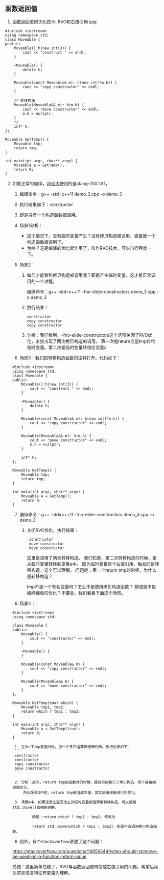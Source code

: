 ﻿## 函数返回值
1. 函数返回值的优化技术: RVO和右值引用
[img](https://blog.csdn.net/dreamvyps/article/details/82467608)
```
#include <iostream>
using namespace std;
class Moveable {
public:
	Moveable():h(new int(3)) {
		cout << "construct " << endl;
	}

	~Moveable() {
		delete h;
	}

	Moveable(const Moveable& m): h(new int(*m.h)) {
		cout << "copy constructor" << endl;
	}

	/* 转移构造
	Moveable(Moveable&& m): h(m.h) {
		cout << "move constructor" << endl;
		m.h = nullptr;
	}
	*/
	int* h;
};

Moveable GetTemp() {
	Moveable tmp;
	return tmp;
}

int main(int argc, char** argv) {
	Moveable a = GetTemp();
	return 0;
}
```

2. 如果正常的编绎，我这边使用的是clang-700.1.81，

	1. 编绎命令：g++ -std=c++11 demo_3.cpp -o demo_3

	2. 执行结果如下：constructor

	3. 即是只有一个构造函数被调用。

	4. 场景1分析：
		- 这个情况下，没有临时变量产生？没有拷贝构造被调用，直接就一个构造函数被调用了。
		- 为啥？这是编绎的优化起作用了，叫作RVO技术，可以自行百度一下。

	5. 场景2：
		1. 如何才能看到拷贝构造被调用呢？即是产生临时变量，这才是正常调用的一个过程。

			编绎命令：g++ -std=c++11 -fno-elide-constructors demo_3.cpp -o demo_3

		2. 执行结果：
			```
			constructor			
			copy constructor			
			copy constructor			
			```

		3. 分析：我们看到，-fno-elide-constructors这个选项关闭了RVO优化，直接出现了两次拷贝构造的调用。
			第一次是return变量tmp传给临时变量。第二次是临时变量转值给变量a

	6. 场景3：我们把转移构造函数的注释打开。代码如下：
	```
	#include <iostream>
	using namespace std;
	class Moveable {
	public:
		Moveable():h(new int(3)) {
			cout << "construct " << endl;
		}

		~Moveable() {
			delete h;
		}

		Moveable(const Moveable& m): h(new int(*m.h)) {
			cout << "copy constructor" << endl;
		}

		Moveable(Moveable&& m): h(m.h) {
			cout << "move constructor" << endl;
			m.h = nullptr;
		}

		int* h;
	};

	Moveable GetTemp() {
		Moveable tmp;
		return tmp;
	}

	int main(int argc, char** argv) {
		Moveable a = GetTemp();
		return 0;
	}
	```

	7. 编绎命令：g++ -std=c++11 -fno-elide-constructors demo_3.cpp -o demo_3
		1. 关闭RVO优化，执行结果：

				constructor			
				move constructor			
				move constructor			
				
			这里是调用了两次转移构造。
			我们知道，第二次转移构造的时候，是从临时变量转移到变量a中，
			因为临时变量是个右值引用，触发的是转移构造，这个可以理解。
			问题是：第一个return tmp的时候，为什么是转移构造？

			tmp不是一个有名变量吗？怎么不是使用拷贝构造函数？
			猜想是不是编绎器做的优化？不要急，我们看看下面这个场景。

	8. 场景4：
	```
	#include <iostream>
	using namespace std;

	class Moveable {
	public:
		Moveable() {
			cout << "constructor" << endl;
		}

		~Moveable() {
		}

		Moveable(const Moveable& m) {
			cout << "copy constructor" << endl;
		}

		Moveable(Moveable&& m) {
			cout << "move constructor" << endl;
		}
	};

	Moveable GetTemp(bool which) {
		Moveable tmp1, tmp2;
		return which ? tmp1 : tmp2;
	}

	int main(int argc, char** argv) {
		Moveable a = GetTemp(true);
		return 0;
	}
	```

		1. 在GetTemp要返回处，加一个多目运算做逻辑判断。执行结果如下：
		```
		constructor	
		constructor	
		copy constructor	
		move constructor	
		```

		2. 分析：这次，return tmp到函数外的时候，就真实的执行了拷贝构造，而不会被编绎器优化。
			所以场景3中的，return tmp被当成右值，其实是编绎器进行的优化。

		3. 场景4中，如果还想让返回出去的临时变量赋值调用转移构造，可以使用std::move()去强制转换。

				即是：return which ? tmp1 : tmp2; 修改为

				return std::move(which ? tmp1 : tmp2)，即是不会调用拷贝构造函数。

	9. 别外，有个stackoverflow讲述了这个问题：

	https://stackoverflow.com/questions/14856344/when-should-stdmove-be-used-on-a-function-return-value

	总结：这里简单总结了，RVO与函数返回值转换成右值引用的问题。希望后续对这些语言特征有更深入理解。
